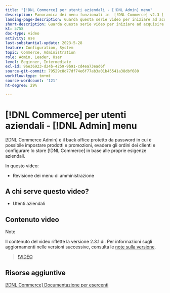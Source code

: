 ```yaml
---
title: "[!DNL Commerce] per utenti aziendali - [!DNL Admin] menu"
description: Panoramica dei menu funzionali in  [!DNL Commerce] v2.3 [!DNL Admin].
landing-page-description: Guarda questa serie video per iniziare ad acquisire le nozioni di base di Adobe Commerce e utilizzare le funzioni di Admin.
short-description: Guarda questa serie video per iniziare ad acquisire le nozioni di base di Adobe Commerce e utilizzare le funzioni di Admin.
kt: 5758
doc-type: video
activity: use
last-substantial-update: 2023-5-28
feature: Configuration, System
topic: Commerce, Administration
role: Admin, Leader, User
level: Beginner, Intermediate
exl-id: 96e36923-d24b-4259-9b91-cd4ea73ead6f
source-git-commit: 79529c8d77df74e6f77ab3a01b45541a38dbf680
workflow-type: tm+mt
source-wordcount: '121'
ht-degree: 29%

---
```


# [!DNL Commerce] per utenti aziendali - [!DNL Admin] menu

[!DNL Commerce Admin] è il back office protetto da password in cui è possibile impostare prodotti e promozioni, evadere gli ordini dei clienti e configurare lo store [!DNL Commerce] in base alle proprie esigenze aziendali.

In questo video:

- Revisione dei menu di amministrazione

## A chi serve questo video?

- Utenti aziendali

## Contenuto video

>[!NOTE]
>
>Il contenuto del video riflette la versione 2.3.1 di. Per informazioni sugli aggiornamenti nelle versioni successive, consulta le [note sulla versione](https://experienceleague.adobe.com/docs/commerce-operations/release/notes/overview.html).

>[!VIDEO](https://video.tv.adobe.com/v/35942?quality=12&learn=on)

## Risorse aggiuntive

[[!DNL Commerce] Documentazione per esercenti](https://experienceleague.adobe.com/docs/commerce-admin/user-guides/home.html)

